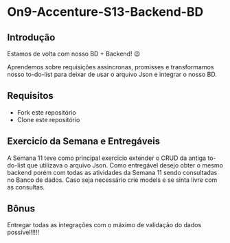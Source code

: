 # On9-Accenture-S13-Backend-BD

## Introdução

Estamos de volta com nosso BD + Backend! :wink:

Aprendemos sobre requisições assincronas, promisses e transformamos nosso to-do-list para deixar de usar o arquivo Json e integrar o nosso BD.

## Requisitos

- Fork este repositório
- Clone este repositório


## Exercicío da Semana e Entregáveis

A Semana 11 teve como principal exercicio extender o CRUD da antiga to-do-list que utilizava o arquivo Json. Como entregável desejo obter o mesmo backend porém com todas as atividades da Semana
11 sendo consultadas no Banco de dados. Caso seja necessário crie models e se sinta livre com as consultas.

## Bônus

Entregar todas as integrações com o máximo de validação do dados possível!!!!!
